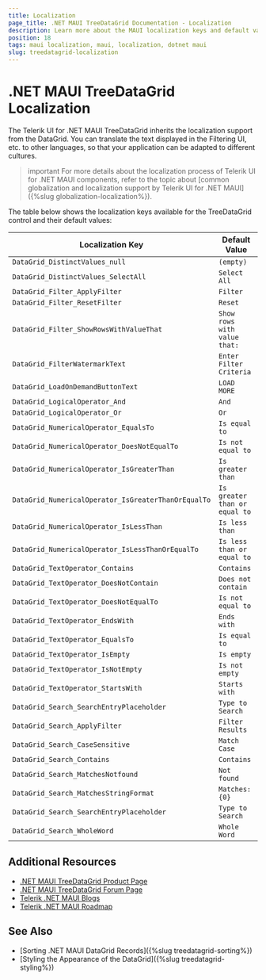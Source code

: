 ```yaml
---
title: Localization
page_title: .NET MAUI TreeDataGrid Documentation - Localization
description: Learn more about the MAUI localization keys and default values provided by the Telerik UI for .NET MAUI TreeDataGrid.
position: 18
tags: maui localization, maui, localization, dotnet maui
slug: treedatagrid-localization
---
```


# .NET MAUI TreeDataGrid Localization

The Telerik UI for .NET MAUI TreeDataGrid inherits the localization support from the DataGrid. You can translate the text displayed in the Filtering UI, etc. to other languages, so that your application can be adapted to different cultures.

>important For more details about the localization process of Telerik UI for .NET MAUI components, refer to the topic about [common globalization and localization support by Telerik UI for .NET MAUI]({%slug globalization-localization%}).

The table below shows the localization keys available for the TreeDataGrid control and their default values:

| Localization Key | Default Value |
| ----------------- | ------------- |
| `DataGrid_DistinctValues_null`  | `(empty)` |
| `DataGrid_DistinctValues_SelectAll` | `Select All` |
| `DataGrid_Filter_ApplyFilter` | `Filter` |
| `DataGrid_Filter_ResetFilter` | `Reset` |
| `DataGrid_Filter_ShowRowsWithValueThat` | `Show rows with value that:` |
| `DataGrid_FilterWatermarkText` | `Enter Filter Criteria` |
| `DataGrid_LoadOnDemandButtonText` | `LOAD MORE` |
| `DataGrid_LogicalOperator_And` | `And` |
| `DataGrid_LogicalOperator_Or` | `Or` |
| `DataGrid_NumericalOperator_EqualsTo` | `Is equal to` |
| `DataGrid_NumericalOperator_DoesNotEqualTo` | `Is not equal to` |
| `DataGrid_NumericalOperator_IsGreaterThan` | `Is greater than` |
| `DataGrid_NumericalOperator_IsGreaterThanOrEqualTo` | `Is greater than or equal to` |
| `DataGrid_NumericalOperator_IsLessThan` | `Is less than` |
| `DataGrid_NumericalOperator_IsLessThanOrEqualTo` | `Is less than or equal to` |
| `DataGrid_TextOperator_Contains` | `Contains` |
| `DataGrid_TextOperator_DoesNotContain` | `Does not contain` |
| `DataGrid_TextOperator_DoesNotEqualTo` | `Is not equal to` |
| `DataGrid_TextOperator_EndsWith` | `Ends with` |
| `DataGrid_TextOperator_EqualsTo` | `Is equal to` |
| `DataGrid_TextOperator_IsEmpty` | `Is empty` |
| `DataGrid_TextOperator_IsNotEmpty` | `Is not empty` |
| `DataGrid_TextOperator_StartsWith` | `Starts with` |
| `DataGrid_Search_SearchEntryPlaceholder` | `Type to Search` |
| `DataGrid_Search_ApplyFilter` | `Filter Results` |
| `DataGrid_Search_CaseSensitive` | `Match Case` |
| `DataGrid_Search_Contains` | `Contains` |
| `DataGrid_Search_MatchesNotfound` | `Not found` |
| `DataGrid_Search_MatchesStringFormat` | `Matches: {0}` |
| `DataGrid_Search_SearchEntryPlaceholder` | `Type to Search` |
| `DataGrid_Search_WholeWord` | `Whole Word` |

## Additional Resources

- [.NET MAUI TreeDataGrid Product Page](https://www.telerik.com/maui-ui/treedatagrid)
- [.NET MAUI TreeDataGrid Forum Page](https://www.telerik.com/forums/maui?tagId=1801)
- [Telerik .NET MAUI Blogs](https://www.telerik.com/blogs/mobile-net-maui)
- [Telerik .NET MAUI Roadmap](https://www.telerik.com/support/whats-new/maui-ui/roadmap)

## See Also

- [Sorting .NET MAUI DataGrid Records]({%slug treedatagrid-sorting%})
- [Styling the Appearance of the DataGrid]({%slug treedatagrid-styling%})


